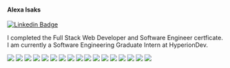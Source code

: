 #### Alexa Isaks

[![Linkedin Badge](https://img.shields.io/badge/-LinkedIn-0e76a8?style=flat-square&logo=Linkedin&logoColor=white)](https://www.linkedin.com/in/alexa-isaks-9111701ba)

I completed the Full Stack Web Developer and Software Engineer certficate. I am currently a Software Engineering Graduate Intern at HyperionDev.

![](https://img.shields.io/badge/HTML-brightgreen) ![](https://img.shields.io/badge/CSS-green) ![](https://img.shields.io/badge/SASS-yellowgreen) ![](https://img.shields.io/badge/Bootstrap-yellow) ![](https://img.shields.io/badge/JavaScript-orange) ![](https://img.shields.io/badge/jQuery-red) ![](https://img.shields.io/badge/React-blue) ![](https://img.shields.io/badge/Node.js-blueviolet) ![](https://img.shields.io/badge/Express-blue) ![](https://img.shields.io/badge/Mongoose-red) ![](https://img.shields.io/badge/MongoDB-orange) ![](https://img.shields.io/badge/PHP-yellow) ![](https://img.shields.io/badge/Laravel-yellowgreen) ![](https://img.shields.io/badge/Wordpress-green) ![](https://img.shields.io/badge/SQL-brightgreen) ![](https://img.shields.io/badge/MicrosoftSQLServer-green) ![](https://img.shields.io/badge/Git-yellowgreen)



